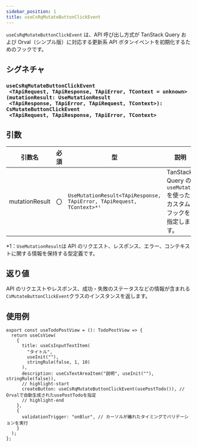 ```yaml
---
sidebar_position: 1
title: useCsRqMutateButtonClickEvent
---
```


`useCsRqMutateButtonClickEvent` は、API 呼び出し方式が TanStack Query および Orval（シンプル版）に対応する更新系 API ボタンイベントを初期化するためのフックです。

## シグネチャ

<h3>
  <code>useCsRqMutateButtonClickEvent<br/>&nbsp;&lt;TApiRequest, TApiResponse, TApiError, TContext = unknown><br/>(mutationResult: UseMutationResult<br/>&nbsp;&lt;TApiResponse, TApiError, TApiRequest, TContext>):<br/>CsMutateButtonClickEvent<br/>&nbsp;&lt;TApiRequest, TApiResponse, TApiError, TContext></code>
</h3>

## 引数

| 引数名         | 必須 | 型                                                                           | 説明                                                               |
| -------------- | ---- | ---------------------------------------------------------------------------- | ------------------------------------------------------------------ |
| mutationResult | 〇   | `UseMutationResult<TApiResponse, TApiError, TApiRequest, TContext>*¹` | TanStack Query の `useMutate` を使ったカスタムフックを指定します。 |

\*1：`UseMutationResult`は API のリクエスト、レスポンス、エラー、コンテキストに関する情報を保持する型定義です。

## 返り値

API のリクエストやレスポンス、成功・失敗のステータスなどの情報が含まれる`CsMutateButtonClickEvent`クラスのインスタンスを返します。

## 使用例

```tsx
export const useTodoPostView = (): TodoPostView => {
  return useCsView(
    {
      title: useCsInputTextItem(
        "タイトル",
        useInit(""),
        stringRule(false, 1, 10)
      ),
      description: useCsTextAreaItem("説明", useInit(""), stringRule(false)),
      // highlight-start
      createButton: useCsRqMutateButtonClickEvent(usePostTodo()), // Orvalで自動生成されたusePostTodoを指定
      // highlight-end
    },
    {
      validationTrigger: "onBlur", // カーソルが離れたタイミングでバリデーションを実行
    }
  );
};
```
